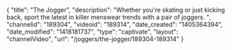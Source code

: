 {
    "title": "The Jogger",
    "description": "Whether you're skating or just kicking back, sport the latest in killer menswear trends with a pair of joggers. ",
    "channelid": "189304",
    "videoid": "189314",
    "date_created": "1405364394",
    "date_modified": "1418181737",
    "type": "captivate",
    "layout": "channelVideo",
    "url": "\/joggers\/the-jogger\/189304-189314"
}